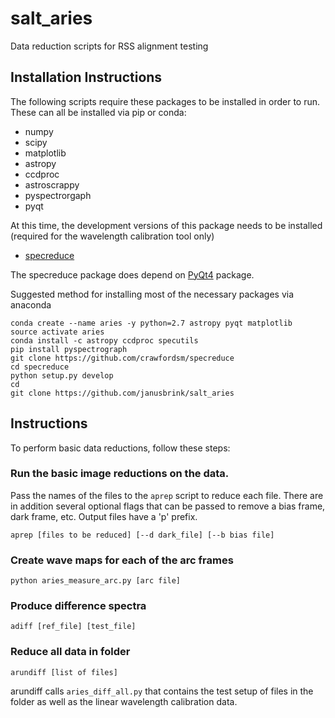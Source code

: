 # salt_aries

Data reduction scripts for RSS alignment testing

## Installation Instructions

The following scripts require these packages to be installed in order to run.  These can all be installed via pip or conda:

+ numpy
+ scipy
+ matplotlib
+ astropy
+ ccdproc
+ astroscrappy
+ pyspectrorgaph
+ pyqt


At this time, the development versions of this package needs to be installed (required for the wavelength calibration tool only)

+ [specreduce](https://github.com/crawfordsm/specreduce.git)

The specreduce package does depend on [PyQt4](https://riverbankcomputing.com/software/pyqt/intro) package. 

Suggested method for installing most of the necessary packages via anaconda

    conda create --name aries -y python=2.7 astropy pyqt matplotlib 
    source activate aries
    conda install -c astropy ccdproc specutils
    pip install pyspectrograph 
    git clone https://github.com/crawfordsm/specreduce
    cd specreduce
    python setup.py develop
    cd 
    git clone https://github.com/janusbrink/salt_aries


## Instructions

To perform basic data reductions, follow these steps:

### Run the basic image reductions on the data.   

Pass the names of the files to the `aprep` script to reduce each file.   There are in addition several optional flags that can be passed to remove a bias frame, dark frame, etc. Output files have a 'p' prefix.

    aprep [files to be reduced] [--d dark_file] [--b bias file]

### Create wave maps for each of the arc frames
    python aries_measure_arc.py [arc file]

### Produce difference spectra
    adiff [ref_file] [test_file] 

### Reduce all data in folder
    arundiff [list of files]

arundiff calls `aries_diff_all.py` that contains the test setup of files in the folder as well as the linear wavelength calibration data.
